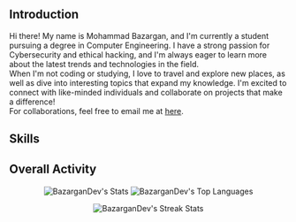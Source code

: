 <!-- [![Visitors](https://api.visitorbadge.io/api/visitors?path=https%3A%2F%2Fgithub%2FBazarganDev&countColor=%23ff8a65)](https://visitorbadge.io/status?path=https%3A%2F%2Fgithub%2FBazarganDev) -->
<!-- <p><img align="center" src="https://github-readme-streak-stats.herokuapp.com/?user=bazargandev&" alt="bazargandev" /></p> -->
<!-- <p>&nbsp;<img align="center" src="https://github-readme-stats.vercel.app/api?username=bazargandev&show_icons=true&locale=en" alt="bazargandev" /></p> -->
<!-- <p><img align="left" src="https://github-readme-stats.vercel.app/api/top-langs?username=bazargandev&show_icons=true&locale=en&layout=compact" alt="bazargandev" /></p> -->
<!-- ![BazarganDev's Stats](https://github-readme-stats.vercel.app/api?username=BazarganDev&theme=gotham&show_icons=true&hide_border=true&count_private=true) -->
<!-- ![BazarganDev's Top Languages](https://github-readme-stats.vercel.app/api/top-langs/?username=BazarganDev&theme=gotham&show_icons=true&hide_border=true&layout=compact) -->
## Introduction
Hi there! My name is Mohammad Bazargan, and I'm currently a student pursuing a degree in Computer Engineering. I have a strong passion for Cybersecurity and ethical hacking, and I'm always eager to learn more about the latest trends and technologies in the field.<br>
When I'm not coding or studying, I love to travel and explore new places, as well as dive into interesting topics that expand my knowledge. I'm excited to connect with like-minded individuals and collaborate on projects that make a difference!<br>
For collaborations, feel free to email me at <a href="mailto:mohammadbazargan060918@duck.com">here</a>.

## Skills

## Overall Activity
<p align="center">
	<img align="center" alt="BazarganDev's Stats" src="https://github-readme-stats.vercel.app/api?username=BazarganDev&theme=gotham&show_icons=true&hide_border=true&count_private=true" />
	<img align="center" alt="BazarganDev's Top Languages" src="https://github-readme-stats.vercel.app/api/top-langs/?username=BazarganDev&theme=gotham&show_icons=true&hide_border=true&layout=donut" />
</p>
<p align="center">
	<img align="center" alt="BazarganDev's Streak Stats" src="https://github-readme-streak-stats.herokuapp.com/?user=BazarganDev&theme=gotham&hide_border=true" />
</p>
